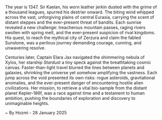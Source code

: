 
The year is 1347.  Sir Kaelan, his worn leather jerkin dusted with the grime of a thousand leagues, spurred his destrier onward.  The biting wind whipped across the vast, unforgiving plains of central Eurasia, carrying the scent of distant steppes and the ever-present threat of bandits.  Each sunrise revealed a new challenge: treacherous mountain passes, raging rivers swollen with spring melt, and the ever-present suspicion of rival kingdoms.  His quest, to reach the mythical city of Zerzura and claim the fabled Sunstone, was a perilous journey demanding courage, cunning, and unwavering resolve.


Centuries later, Captain Elara Jax navigated the shimmering nebula of Xylos, her starship *Stardust* a tiny speck against the breathtaking cosmic canvas.  Faster-than-light travel blurred the lines between planets and galaxies, shrinking the universe yet somehow amplifying the vastness.  Each jump across the void presented its own risks: rogue asteroids, gravitational anomalies, and the ever-present danger of encountering hostile alien civilizations.  Her mission, to retrieve a vital bio-sample from the distant planet Kepler-186f, was a race against time and a testament to human ambition, pushing the boundaries of exploration and discovery to unimaginable heights.

~ By Hozmi - 28 January 2025
